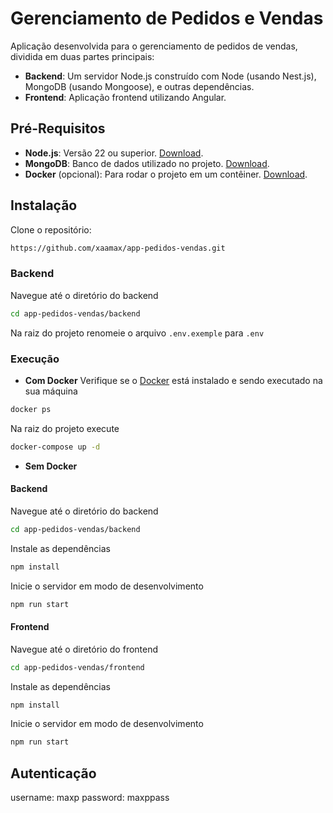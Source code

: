 # Gerenciamento de Pedidos e Vendas
Aplicação desenvolvida para o gerenciamento de pedidos de vendas, dividida em duas partes principais:
- **Backend**: Um servidor Node.js construído com Node (usando Nest.js), MongoDB (usando Mongoose), e outras dependências.
- **Frontend**: Aplicação frontend utilizando Angular.

## Pré-Requisitos
- **Node.js**: Versão 22 ou superior. [Download](https://nodejs.org/).
- **MongoDB**: Banco de dados utilizado no projeto. [Download](https://www.mongodb.com/).
- **Docker** (opcional): Para rodar o projeto em um contêiner. [Download](https://www.docker.com/).

## Instalação
Clone o repositório:
```bash
https://github.com/xaamax/app-pedidos-vendas.git
```
### Backend
Navegue até o diretório do backend
```bash
cd app-pedidos-vendas/backend
```
Na raiz do projeto renomeie o arquivo `.env.exemple` para `.env`  

### Execução
- **Com Docker**
Verifique se o [Docker](https://www.docker.com/) está instalado e sendo executado na sua máquina
```bash
docker ps
```
Na raiz do projeto execute
```bash
docker-compose up -d
```

- **Sem Docker**
#### Backend
Navegue até o diretório do backend
```bash
cd app-pedidos-vendas/backend
```
Instale as dependências
```bash
npm install
```
Inicie o servidor em modo de desenvolvimento
```bash
npm run start
```
#### Frontend
Navegue até o diretório do frontend
```bash
cd app-pedidos-vendas/frontend
```
Instale as dependências
```bash
npm install
```
Inicie o servidor em modo de desenvolvimento
```bash
npm run start
```
## Autenticação
username: maxp
password: maxppass